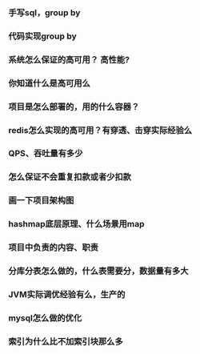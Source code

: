 ### 手写sql，group by
### 代码实现group by
### 系统怎么保证的高可用？ 高性能?
### 你知道什么是高可用么
### 项目是怎么部署的，用的什么容器？
### redis怎么实现的高可用？有穿透、击穿实际经验么
### QPS、吞吐量有多少
### 怎么保证不会重复扣款或者少扣款
### 画一下项目架构图
### hashmap底层原理、什么场景用map
### 项目中负责的内容、职责
### 分库分表怎么做的，什么表需要分，数据量有多大
### JVM实际调优经验有么，生产的
### mysql怎么做的优化
### 索引为什么比不加索引块那么多
### 
